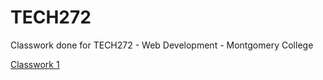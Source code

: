# TECH272
Classwork done for TECH272 - Web Development - Montgomery College

[Classwork 1](/Classwork1.html)
